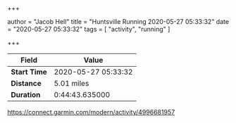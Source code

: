 +++

author = "Jacob Hell"
title = "Huntsville Running 2020-05-27 05:33:32"
date = "2020-05-27 05:33:32"
tags = [
    "activity", "running"
]

+++

<!--more-->

|Field  |Value  |
|--- | --- |
|**Start Time**|2020-05-27 05:33:32|
|**Distance**|5.01 miles|
|**Duration**|0:44:43.635000|

https://connect.garmin.com/modern/activity/4996681957